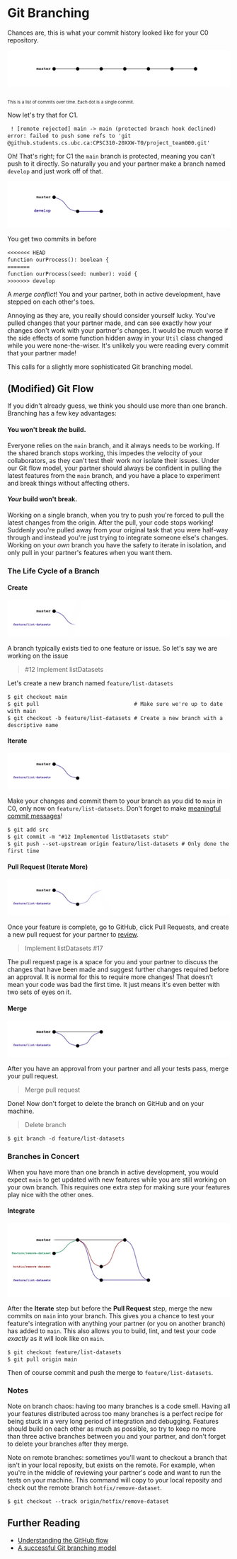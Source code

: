 # Git Branching

Chances are, this is what your commit history looked like for your C0 repository.

![Working on a single branch](./images/branch-main.png)

<sub><sub>This is a list of commits over time. Each dot is a single commit.</sub></sub>

Now let's try that for C1.
```
 ! [remote rejected] main -> main (protected branch hook declined)
error: failed to push some refs to 'git @github.students.cs.ubc.ca:CPSC310-20XXW-T0/project_team000.git'
```

Oh! That's right; for C1 the `main` branch is protected, meaning you can't push to it directly.
So naturally you and your partner make a branch named `develop` and just work off of that.

![Working on a single development branch](./images/branch-develop.png)

You get two commits in before

```
<<<<<<< HEAD
function ourProcess(): boolean {
=======
function ourProcess(seed: number): void {
>>>>>>> develop
```

A _merge conflict_! You and your partner, both in active development, have stepped on each other's toes.

Annoying as they are, you really should consider yourself lucky. You've pulled changes that your partner made,
and can see exactly how your changes don't work with your partner's changes.
It would be much worse if the side effects of some function hidden away in your `Util` class changed while you were none-the-wiser. It's unlikely you were reading every commit that your partner made!

This calls for a slightly more sophisticated Git branching model.

## (Modified) Git Flow

If you didn't already guess, we think you should use more than one branch. Branching has a few key advantages:
#### You won't break _the_ build.
Everyone relies on the `main` branch, and it always needs to be working. If the shared branch stops working, this impedes the velocity of your collaborators, as they can't test their work nor isolate their issues.
Under our Git flow model, your partner should always be confident in pulling the latest features from the `main` branch, and you have a place to experiment and break things without affecting others.
#### _Your_ build won't break.
Working on a single branch, when you try to push you're forced to pull the latest changes from the origin. After the pull, your code stops working! Suddenly you're pulled away from your original task that you were half-way through and instead you're just trying to integrate someone else's changes.
Working on your _own_ branch you have the safety to iterate in isolation, and only pull in your partner's features when you want them.

### The Life Cycle of a Branch

#### Create

![Creating a branch](./images/branch-create.png)

A branch typically exists tied to one feature or issue. So let's say we are working on the issue
> \#12 Implement listDatasets

Let's create a new branch named `feature/list-datasets`
```
$ git checkout main
$ git pull                              # Make sure we're up to date with main
$ git checkout -b feature/list-datasets # Create a new branch with a descriptive name
```

#### Iterate

![Working on a branch](./images/branch-iterate.png)

Make your changes and commit them to your branch as you did to `main` in C0, only now on `feature/list-datasets`.
Don't forget to make [meaningful commit messages](./writing_useful_commit_messages.md)!

```
$ git add src
$ git commit -m "#12 Implemented listDatasets stub"
$ git push --set-upstream origin feature/list-datasets # Only done the first time
```

#### Pull Request (Iterate More)

![Making a Pull Request](./images/branch-pull-request.png)

Once your feature is complete, go to GitHub, click Pull Requests, and create a new pull request for your partner to [review](./code_review.md).

> Implement listDatasets #17

The pull request page is a space for you and your partner to discuss the changes that have been made and suggest further changes required before an approval.
It is normal for this to require more changes! That doesn't mean your code was bad the first time. It just means it's even better with two sets of eyes on it.

#### Merge

![Merging a branch](./images/branch-merge.png)

After you have an approval from your partner and all your tests pass, merge your pull request.

> Merge pull request

Done! Now don't forget to delete the branch on GitHub and on your machine.
> Delete branch

```
$ git branch -d feature/list-datasets
```

### Branches in Concert

When you have more than one branch in active development, you would expect `main` to get updated with new features while you are still working on your own branch.
This requires one extra step for making sure your features play nice with the other ones.

#### Integrate

![Pulling from main](./images/branch-integrate.png)

After the **Iterate** step but before the **Pull Request** step, merge the new commits on `main` into your branch.
This gives you a chance to test your feature's integration with anything your partner (or you on another branch) has added to `main`.
This also allows you to build, lint, and test your code _exactly_ as it will look like on `main`.

```
$ git checkout feature/list-datasets
$ git pull origin main
```
Then of course commit and push the merge to `feature/list-datasets`.

### Notes

Note on branch chaos: having too many branches is a code smell. Having all your features distributed across too many branches is a perfect recipe for being stuck in a very long period of integration and debugging. Features should build on each other as much as possible,
so try to keep no more than three active branches between you and your partner, and don't forget to delete  your branches after they merge.

Note on remote branches: sometimes you'll want to checkout a branch that isn't in your local reposity, but exists on the remote. For example, when you're in the middle of reviewing your partner's code and want to run the tests on your machine. This command will copy to your local reposity and check out the remote branch `hotfix/remove-dataset`.
```
$ git checkout --track origin/hotfix/remove-dataset
```


## Further Reading
- [Understanding the GitHub flow](https://guides.github.com/introduction/flow/)
- [A successful Git branching model](https://nvie.com/posts/a-successful-git-branching-model/)
